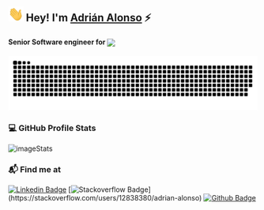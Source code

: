 <h2 align="left"> <img src="https://raw.githubusercontent.com/ABSphreak/ABSphreak/master/gifs/Hi.gif" height="30px"> Hey! I'm <a href="https://github.com/AdrianAlonsoDev">Adrián Alonso</a> ⚡</h2>
<h4 align="left">Senior Software engineer for   <a href="https://www.santanderdigitalservices.com/es/software-engineering"><img align="center"src="https://github.com/AdrianAlonsoDev/AdrianAlonsoDev/assets/6146371/6d1e64aa-77c9-417b-a9af-98aa30dab78d" height="120px"></a></h4>
<div align="left">
  <img  src="https://raw.githubusercontent.com/1999AZZAR/1999AZZAR/readme/resources/img/grid-snake.svg"
       alt="snake" /></a>
</div>

### 💻 GitHub Profile Stats
![imageStats](http://github-profile-summary-cards.vercel.app/api/cards/profile-details?username=AdrianAlonsoDev&theme=algolia)

### 📬 Find me at
 [![Linkedin Badge](https://img.shields.io/badge/-LinkedIn-blue?style=flat-square&logo=Linkedin&logoColor=white&link=https://www.linkedin.com/in/adrianalonsodev/)](https://www.linkedin.com/in/adrianalonsodev) [![Stackoverflow Badge](https://img.shields.io/badge/-Stack%20overflow-FE7A16?style=flat-square&logo=stack-overflow&logoColor=white&link=[https://stackoverflow.com/users/12838380/adrian-alonso](https://stackoverflow.com/users/12838380/adrian-alonso))](https://stackoverflow.com/users/12838380/adrian-alonso) [![Github Badge](http://img.shields.io/badge/-Github-black?style=flat-square&logo=github&link=https://github.com/AdrianArtimez/)](https://github.com/AdrianArtimez/)
